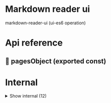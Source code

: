# Markdown reader ui

markdown-reader-ui (ui-es6 operation)



# Api reference

## 📄 pagesObject (exported const)

# Internal

<details><summary>Show internal (12)</summary>
  
  # <AugmentedWordComponent />




| Input      |    |    |
| ---------- | -- | -- |
| props | { augmentedWord: `AugmentedWord`, <br />augmentedWordObject: `MappedObject<AugmentedWord>`, <br /> } |  |
| **Output** | `JSX.Element`   |    |



## <Dictionary />

| Input      |    |    |
| ---------- | -- | -- |
| props | { augmentedWordObject: `MappedObject<AugmentedWord>`, <br />word?: string, <br /> } |  |
| **Output** | `JSX.Element`   |    |



## getPageTitle()

utility function to get a title from a page


| Input      |    |    |
| ---------- | -- | -- |
| - | | |
| **Output** |    |    |



## <Layout />

| Input      |    |    |
| ---------- | -- | -- |
| props | { publicBundleConfig?: {  }, <br />pages: `MarkdownReaderPage`[], <br />children: {  }, <br />augmentedWordObject?: `MappedObject<AugmentedWord>`, <br /> } |  |
| **Output** | `JSX.Element`   |    |



## <Search />

| Input      |    |    |
| ---------- | -- | -- |
| props | { results: `AugmentedWord`[], <br /> } |  |
| **Output** | `JSX.Element`   |    |



## 📄 AugmentedWordComponent (exported const)

## 📄 Dictionary (exported const)

## 📄 getPageTitle (exported const)

utility function to get a title from a page


## 📄 Layout (exported const)

## 📄 pages (exported const)

## 📄 Search (exported const)

## 📄 { useStore, StoreProvider } (exported const)

  </details>

